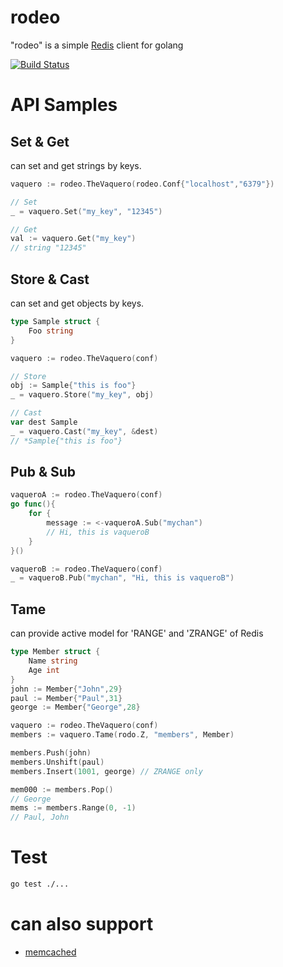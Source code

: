 # rodeo
"rodeo" is a simple [Redis](http://redis.io/) client for golang

[![Build Status](https://travis-ci.org/otiai10/rodeo.svg?branch=master)](https://travis-ci.org/otiai10/rodeo)

# API Samples
## Set & Get
can set and get strings by keys.
```go
vaquero := rodeo.TheVaquero(rodeo.Conf{"localhost","6379"})

// Set
_ = vaquero.Set("my_key", "12345")

// Get
val := vaquero.Get("my_key")
// string "12345"
```
## Store & Cast
can set and get objects by keys.
```go
type Sample struct {
    Foo string
}

vaquero := rodeo.TheVaquero(conf)

// Store
obj := Sample{"this is foo"}
_ = vaquero.Store("my_key", obj)

// Cast
var dest Sample
_ = vaquero.Cast("my_key", &dest)
// *Sample{"this is foo"}
```
## Pub & Sub
```go
vaqueroA := rodeo.TheVaquero(conf)
go func(){
    for {
        message := <-vaqueroA.Sub("mychan")
        // Hi, this is vaqueroB
    }
}()

vaqueroB := rodeo.TheVaquero(conf)
_ = vaqueroB.Pub("mychan", "Hi, this is vaqueroB")
```
## Tame
can provide active model for 'RANGE' and 'ZRANGE' of Redis
```go
type Member struct {
    Name string
    Age int
}
john := Member{"John",29}
paul := Member{"Paul",31}
george := Member{"George",28}

vaquero := rodeo.TheVaquero(conf)
members := vaquero.Tame(rodo.Z, "members", Member)

members.Push(john)
members.Unshift(paul)
members.Insert(1001, george) // ZRANGE only

mem000 := members.Pop()
// George
mems := members.Range(0, -1)
// Paul, John
```


# Test
```sh
go test ./...
```

# can also support

- [memcached](https://github.com/otiai10/rodeo/tree/master/protocol/memcached)

